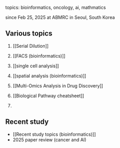topics: bioinformatics, oncology, ai, mathmatics

since Feb 25, 2025
at ABMRC in Seoul, South Korea


## Various topics
1. [[Serial Dilution]]
2. [[FACS (bioinformatics)]]
3. [[single cell analysis]]
4. [[spatial analysis (bioinformatics)]]
5. [[Multi-Omics Analysis in Drug Discovery]]
6. [[Biological Pathway cheatsheet]]

7. 

## Recent study
- [[Recent study topics (bioinformatics)]]
- 2025 paper review (cancer and AI)

